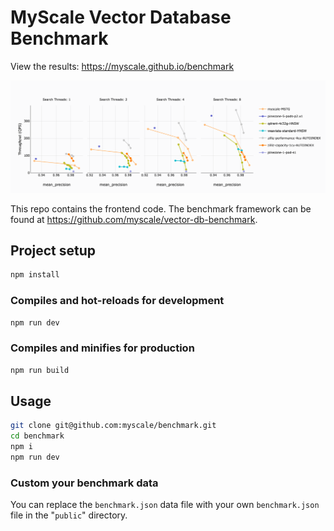 # MyScale Vector Database Benchmark

View the results: <https://myscale.github.io/benchmark>

![Preview](./public/preview.png)

This repo contains the frontend code. The benchmark framework can be found at <https://github.com/myscale/vector-db-benchmark>.

## Project setup

```bash
npm install
```

### Compiles and hot-reloads for development

```bash
npm run dev
```

### Compiles and minifies for production

```bash
npm run build
```

## Usage

```bash
git clone git@github.com:myscale/benchmark.git
cd benchmark
npm i
npm run dev
```

### Custom your benchmark data

You can replace the `benchmark.json` data file with your own `benchmark.json` file in the "`public`" directory.
